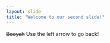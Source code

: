 ```yaml
---
layout: slide
title: "Welcome to our second slide!"
---
```

~~Booyah~~
Use the left arrow to go back!
